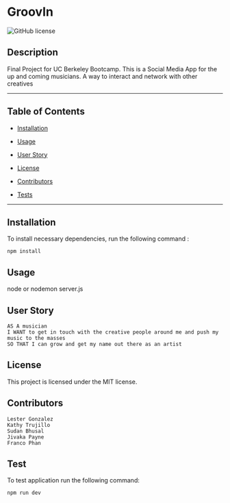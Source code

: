 # GroovIn

![GitHub license](https://img.shields.io/badge/license-MIT-blue.svg)

## Description

Final Project for UC Berkeley Bootcamp. This is a Social Media App for the up and coming musicians. A way to interact and network with other creatives

---

## Table of Contents

- [Installation](#installation)

- [Usage](#usage)

- [User Story](#userStory)

- [License](#license)

- [Contributors](#contributors)

- [Tests](#tests)

---

## Installation

To install necessary dependencies, run the following command :

```
npm install
```

## Usage

node or nodemon server.js

## User Story

```
AS A musician
I WANT to get in touch with the creative people around me and push my music to the masses
SO THAT I can grow and get my name out there as an artist
```

## License

This project is licensed under the MIT license.

## Contributors

```
Lester Gonzalez
Kathy Trujillo
Sudan Bhusal
Jivaka Payne
Franco Phan
```

## Test

To test application run the following command:

```
npm run dev
```
